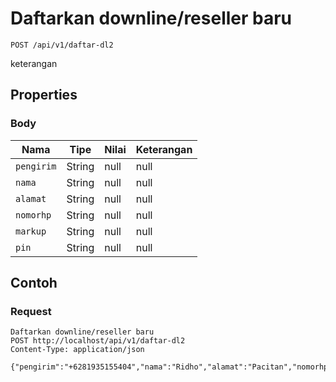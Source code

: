 # Daftarkan downline/reseller baru
```http
POST /api/v1/daftar-dl2
```
keterangan
## Properties
### Body
Nama | Tipe | Nilai | Keterangan
--- | --- | --- | ---
<code>pengirim</code> | String | null | null
<code>nama</code> | String | null | null
<code>alamat</code> | String | null | null
<code>nomorhp</code> | String | null | null
<code>markup</code> | String | null | null
<code>pin</code> | String | null | null
## Contoh
### Request
```http
Daftarkan downline/reseller baru
POST http://localhost/api/v1/daftar-dl2
Content-Type: application/json

{"pengirim":"+6281935155404","nama":"Ridho","alamat":"Pacitan","nomorhp":"087758437457","markup":"500","pin":"1234"}
```
